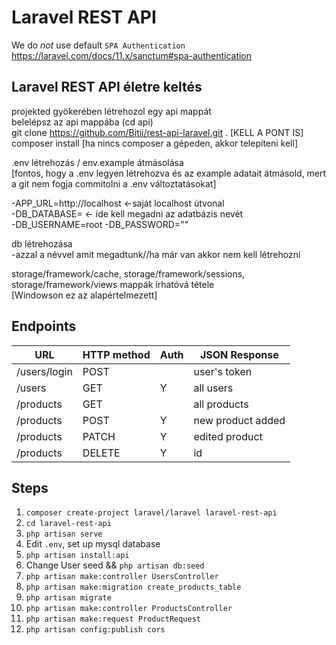 # Laravel REST API

We do _not_ use default `SPA Authentication` https://laravel.com/docs/11.x/sanctum#spa-authentication


## Laravel REST API életre keltés

projekted gyökerében létrehozol egy api mappát<br>
belelépsz az api mappába (cd api)<br>
git clone https://github.com/Bitii/rest-api-laravel.git . [KELL A PONT IS]<br>
composer install [ha nincs composer a gépeden, akkor telepíteni kell]

.env létrehozás / env.example átmásolása<br>
  [fontos, hogy a .env legyen létrehozva és az example adatait átmásold, mert a git nem fogja commitolni a .env változtatásokat]<br>
  
 -APP_URL=http://localhost <-saját localhost útvonal<br>
 -DB_DATABASE=  <- ide kell megadni az adatbázis nevét<br>
 -DB_USERNAME=root
 -DB_PASSWORD=""

db létrehozása<br>
 -azzal a névvel amit megadtunk//ha már van akkor nem kell létrehozni

storage/framework/cache, storage/framework/sessions, storage/framework/views mappák írhatóvá tétele<br>
[Windowson ez az alapértelmezett]<br>


## Endpoints

| URL          | HTTP method | Auth | JSON Response     |
| ------------ | ----------- | ---- | ----------------- |
| /users/login | POST        |      | user's token      |
| /users       | GET         | Y    | all users         |
| /products    | GET         |      | all products      |
| /products    | POST        | Y    | new product added |
| /products    | PATCH       | Y    | edited product    |
| /products    | DELETE      | Y    | id                |

## Steps

1. `composer create-project laravel/laravel laravel-rest-api`
2. `cd laravel-rest-api`
3. `php artisan serve`
4. Edit `.env`, set up mysql database
5. `php artisan install:api`
6. Change User seed && `php artisan db:seed`
7. `php artisan make:controller UsersController`
8. `php artisan make:migration create_products_table`
9. `php artisan migrate`
10. `php artisan make:controller ProductsController`
11. `php artisan make:request ProductRequest`
12. `php artisan config:publish cors`